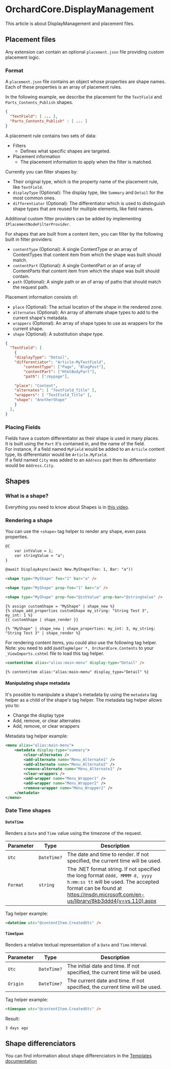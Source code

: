 # OrchardCore.DisplayManagement

This article is about DisplayManagement and placement files.

## Placement files

Any extension can contain an optional `placement.json` file providing custom placement logic.

### Format

A `placement.json` file contains an object whose properties are shape names. Each of these properties is an array of placement rules.

In the following example, we describe the placement for the `TextField` and `Parts_Contents_Publish` shapes.

```json
{
  "TextField": [ ... ],
  "Parts_Contents_Publish" : [ ... ]
}
```

A placement rule contains two sets of data:

- Filters
  - Defines what specific shapes are targeted.
- Placement information
  - The placement information to apply when the filter is matched.

Currently you can filter shapes by:

- Their original type, which is the property name of the placement rule, like `TextField`.
- `displayType` (Optional): The display type, like `Summary` and `Detail` for the most common ones.
- `differentiator` (Optional): The differentiator which is used to distinguish shape types that are reused for multiple elements, like field names.

Additional custom filter providers can be added by implementing `IPlacementNodeFilterProvider`.

For shapes that are built from a content item, you can filter by the following built in filter providers:

- `contentType` (Optional): A single ContentType or an array of ContentTypes that content item from which the shape was built should match.
- `contentPart` (Optional): A single ContentPart or an of array of ContentParts that content item from which the shape was built should contain.
- `path` (Optional): A single path or an of array of paths that should match the request path.

Placement information consists of:

- `place` (Optional): The actual location of the shape in the rendered zone.
- `alternates` (Optional): An array of alternate shape types to add to the current shape's metadata.
- `wrappers` (Optional): An array of shape types to use as wrappers for the current shape.
- `shape` (Optional): A substitution shape type.

```json
{
  "TextField": [
    {
    "displayType": "Detail",
    "differentiator": "Article-MyTextField",
        "contentType": ["Page", "BlogPost"],
        "contentPart": ["HtmlBodyPart"],
        "path": ["/mypage"],

    "place": "Content",
    "alternates": [ "TextField_Title" ],
    "wrappers": [ "TextField_Title" ],
    "shape": "AnotherShape"
    }
  ],
}
```

### Placing Fields

Fields have a custom differentiator as their shape is used in many places.  
It is built using the `Part` it's contained in, and the name of the field.  
For instance, if a field named `MyField` would be added to an `Article` content type, its differentiator would be `Article.MyField`.  
If a field named `City` was added to an `Address` part then its differentiator would be `Address.City`.

## Shapes

### What is a shape?

Everything you need to know about Shapes is in [this video](https://youtu.be/gKLjtCIs4GU).

### Rendering a shape

You can use the `<shape>` tag helper to render any shape, even pass properties.

``` html tab="Razor"
@{
    var intValue = 1;
    var stringValue = "a";
}

@await DisplayAsync(await New.MyShape(Foo: 1, Bar: "a"))

<shape type="MyShape" foo="1" bar="a" />

<shape type="MyShape" prop-foo="1" bar="a" />

<shape type="MyShape" prop-foo="@intValue" prop-bar="@stringValue" />
```

``` liquid tab="Liquid"
{% assign customShape = "MyShape" | shape_new %}
{% shape_add_properties customShape my_string: "String Test 3", my_int: 1 %}
{{ customShape | shape_render }}

{% "MyShape" | shape_new | shape_properties: my_int: 3, my_string: "String Test 3" | shape_render %}
```

For rendering content items, you could also use the following tag helper.
Note: you need to add `@addTagHelper *, OrchardCore.Contents` to your `_ViewImports.cshtml` file to load this tag helper.

``` html tab="Razor"
<contentitem alias="alias:main-menu" display-type="Detail" />
```

``` liquid tab="Liquid"
{% contentitem alias:"alias:main-menu" display_type="Detail" %}
```

#### Manipulating shape metadata

It's possible to manipulate a shape's metadata by using the `metadata` tag helper as a child of the shape's tag helper. The metadata tag helper allows you to:

- Change the display type
- Add, remove, or clear alternates
- Add, remove, or clear wrappers

Metadata tag helper example:

```xml
<menu alias="alias:main-menu">
    <metadata display-type="summary">
        <clear-alternates />
        <add-alternate name="Menu_Alternate1" />
        <add-alternate name="Menu_Alternate2" />
        <remove-alternate name="Menu_Alternate1" />
        <clear-wrappers />
        <add-wrapper name="Menu_Wrapper1" />
        <add-wrapper name="Menu_Wrapper2" />
        <remove-wrapper name="Menu_Wrapper2" />
    </metadata>
</menu>
```

### Date Time shapes

#### `DateTime`

Renders a `Date` and `Time` value using the timezone of the request.

| Parameter | Type | Description |
| --------- | ---- |------------ |
| `Utc` | `DateTime?` | The date and time to render. If not specified, the current time will be used. |
| `Format` | `string` | The .NET format string. If not specified the long format `dddd, MMMM d, yyyy h:mm:ss tt` will be used. The accepted format can be found at <https://msdn.microsoft.com/en-us/library/8kb3ddd4(v=vs.110).aspx> |

Tag helper example:

```html
<datetime utc="@contentItem.CreatedUtc" />
```

#### `TimeSpan`

Renders a relative textual representation of a `Date` and `Time` interval.

| Parameter | Type | Description |
| --------- | ---- |------------ |
| `Utc` | `DateTime?` | The initial date and time. If not specified, the current time will be used. |
| `Origin` | `DateTime?` | The current date and time. If not specified, the current time will be used. |

Tag helper example:

```html
<timespan utc="@contentItem.CreatedUtc" />
```

Result:

```text
3 days ago
```

## Shape differenciators

You can find information about shape differenciators in the [Templates documentation](../../OrchardCore.Modules/OrchardCore.Templates/#content-field-differentiator)
